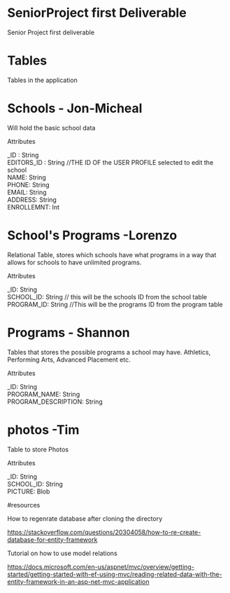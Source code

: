 # SeniorProject first Deliverable 
Senior Project first deliverable 

# Tables
Tables in the application 

# Schools - Jon-Micheal 
Will hold the basic school data 

Attributes<br />

_ID : String <br />
EDITORS_ID : String         //THE ID OF the USER PROFILE selected to edit the school<br />
NAME: String <br />
PHONE: String<br />
EMAIL: String<br />
ADDRESS: String<br />
ENROLLEMNT: Int<br />




# School's Programs -Lorenzo
Relational Table, stores which schools have what programs
in a way that allows for schools to have unlimited programs.

Attributes<br />

_ID: String <br />
SCHOOL_ID: String   // this will be the schools ID from the school table<br />
PROGRAM_ID: String  //This will be the programs ID from the program table<br />

# Programs - Shannon
Tables that stores the possible programs a school may have.
Athletics, Performing Arts, Advanced Placement etc.

Attributes<br />

_ID: String<br />
PROGRAM_NAME: String<br />
PROGRAM_DESCRIPTION: String<br />

# photos -Tim 
Table to store Photos 

Attributes <br />

_ID: String<br />
SCHOOL_ID: String<br />
PICTURE: Blob<br />

#resources

How to regenrate database after cloning the directory 

https://stackoverflow.com/questions/20304058/how-to-re-create-database-for-entity-framework

Tutorial on how to use model relations 

https://docs.microsoft.com/en-us/aspnet/mvc/overview/getting-started/getting-started-with-ef-using-mvc/reading-related-data-with-the-entity-framework-in-an-asp-net-mvc-application

